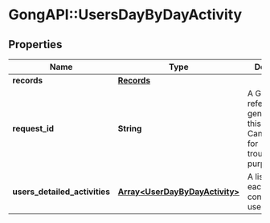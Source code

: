 # GongAPI::UsersDayByDayActivity

## Properties
Name | Type | Description | Notes
------------ | ------------- | ------------- | -------------
**records** | [**Records**](Records.md) |  | [optional] 
**request_id** | **String** | A Gong request reference Id, generated for this request. Can be used for troubleshooting purposes. | [optional] 
**users_detailed_activities** | [**Array&lt;UserDayByDayActivity&gt;**](UserDayByDayActivity.md) | A list, in which each item contains one user&#x27;s activity. | [optional] 

